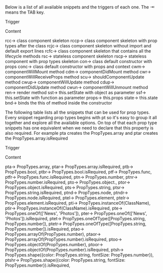 
Below is a list of all available snippets and the triggers of each one. The ⇥ means the TAB key.


Trigger

Content


rcc→ class component skeleton 
rccp→ class component skeleton with prop types after the class 
rcjc→ class component skeleton without import and default export lines 
rcfc→ class component skeleton that contains all the lifecycle methods 
rsc→ stateless component skeleton 
rscp→ stateless component with prop types skeleton 
con→ class default constructor with props 
conc→ class default constructor with props and context 
cwm→ componentWillMount method 
cdm→ componentDidMount method 
cwr→ componentWillReceiveProps method 
scu→ shouldComponentUpdate method 
cwup→ componentWillUpdate method 
cdup→ componentDidUpdate method 
cwun→ componentWillUnmount method 
ren→ render method 
sst→ this.setState with object as parameter 
ssf→ this.setState with function as parameter 
props→ this.props 
state→ this.state 
bnd→ binds the this of method inside the constructor 

The following table lists all the snippets that can be used for prop types.
Every snippet regarding prop types begins with pt so it's easy to group it all together and explore all the available options.
On top of that each prop type snippets has one equivalent when we need to declare that this property is also required.
For example pta creates the PropTypes.array and ptar creates the PropTypes.array.isRequired


Trigger

Content


pta→ PropTypes.array, 
ptar→ PropTypes.array.isRequired, 
ptb→ PropTypes.bool, 
ptbr→ PropTypes.bool.isRequired, 
ptf→ PropTypes.func, 
ptfr→ PropTypes.func.isRequired, 
ptn→ PropTypes.number, 
ptnr→ PropTypes.number.isRequired, 
pto→ PropTypes.object., 
ptor→ PropTypes.object.isRequired, 
pts→ PropTypes.string, 
ptsr→ PropTypes.string.isRequired, 
ptnd→ PropTypes.node, 
ptndr→ PropTypes.node.isRequired, 
ptel→ PropTypes.element, 
ptelr→ PropTypes.element.isRequired, 
pti→ PropTypes.instanceOf(ClassName), 
ptir→ PropTypes.instanceOf(ClassName).isRequired, 
pte→ PropTypes.oneOf(['News', 'Photos']), 
pter→ PropTypes.oneOf(['News', 'Photos']).isRequired, 
ptet→ PropTypes.oneOfType([PropTypes.string, PropTypes.number]), 
ptetr→ PropTypes.oneOfType([PropTypes.string, PropTypes.number]).isRequired, 
ptao→ PropTypes.arrayOf(PropTypes.number), 
ptaor→ PropTypes.arrayOf(PropTypes.number).isRequired, 
ptoo→ PropTypes.objectOf(PropTypes.number), 
ptoor→ PropTypes.objectOf(PropTypes.number).isRequired, 
ptsh→ PropTypes.shape({color: PropTypes.string, fontSize: PropTypes.number}), 
ptshr→ PropTypes.shape({color: PropTypes.string, fontSize: PropTypes.number}).isRequired, 